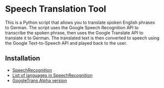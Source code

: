 # Speech Translation Tool

This is a Python script that allows you to translate spoken English phrases to German. The script uses the Google Speech Recognition API to transcribe the spoken phrase, then uses the Google Translate API to translate it to German. The translated text is then converted to speech using the Google Text-to-Speech API and played back to the user.

## Installation

-   [SpeechRecognition](https://pypi.org/project/SpeechRecognition/)
-   [List of languages in SpeechRecognition](https://buildmedia.readthedocs.org/media/pdf/py-googletrans/latest/py-googletrans.pdf)
-   [GoogleTrans Alpha version](https://stackoverflow.com/questions/52455774/googletrans-stopped-working-with-error-nonetype-object-has-no-attribute-group)
